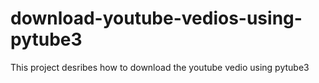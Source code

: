 # download-youtube-vedios-using-pytube3
This project desribes how to download the youtube vedio using pytube3
